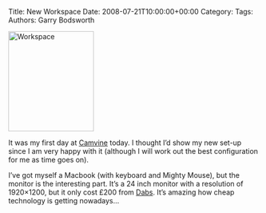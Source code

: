 Title: New Workspace
Date: 2008-07-21T10:00:00+00:00
Category: 
Tags: 
Authors: Garry Bodsworth

<a href="http://upload.programmerslog.com/workspace.jpg" rel="lightbox[pics38]" title="Workspace"><img src="http://upload.programmerslog.com/workspace.thumbnail.jpg" alt="Workspace" width="171" height="200" class="attachment wp-att-39 alignright" /></a>

It was my first day at [Camvine][1] today. I thought I&#8217;d show my new set-up since I am very happy with it (although I will work out the best configuration for me as time goes on).

I&#8217;ve got myself a Macbook (with keyboard and Mighty Mouse), but the monitor is the interesting part. It&#8217;s a 24 inch monitor with a resolution of 1920&#215;1200, but it only cost £200 from [Dabs][2]. It&#8217;s amazing how cheap technology is getting nowadays&#8230;

 [1]: http://www.camvine.com
 [2]: http://www.dabs.com